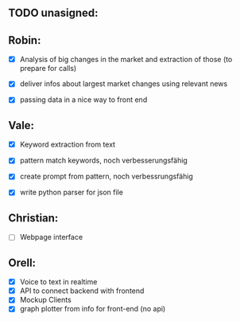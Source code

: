 ## TODO unasigned:


## Robin:
- [x] Analysis of big changes in the market and extraction of those (to prepare for calls)
- [x] deliver infos about largest market changes using relevant news
- [x] passing data in a nice way to front end


## Vale:
- [x] Keyword extraction from text
- [x] pattern match keywords, noch verbesserungsfähig
- [x] create prompt from pattern, noch verbessrungsfähig
- [x] write python parser for json file


## Christian:
- [ ] Webpage interface


## Orell:
- [x] Voice to text in realtime
- [x] API to connect backend with frontend
- [x] Mockup Clients
- [x] graph plotter from info for front-end (no api)
